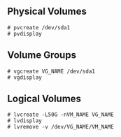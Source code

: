 ## Physical Volumes

~~~
# pvcreate /dev/sda1
# pvdisplay
~~~

## Volume Groups

~~~
# vgcreate VG_NAME /dev/sda1
# vgdisplay
~~~

## Logical Volumes

~~~
# lvcreate -L50G -nVM_NAME VG_NAME
# lvdisplay
# lvremove -v /dev/VG_NAME/VM_NAME
~~~


